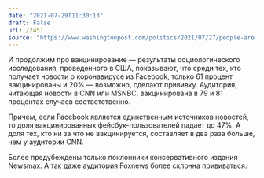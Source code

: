 ```yaml
---
date: "2021-07-29T11:30:13"
draft: False
url: /2451
source: "https://www.washingtonpost.com/politics/2021/07/27/people-are-more-anti-vaccine-if-they-get-their-covid-19-news-facebook-rather-than-fox-news-new-data-shows/"
---
```


И продолжим про вакцинирование — результаты социологического исследования, проведенного в США, показывают, что среди тех, кто получает новости о коронавирусе из Facebook, только 61 процент вакцинированы и 20% — возможно, сделают прививку. Аудитория, читающая новости в CNN или MSNBC, вакцинирована в 79 и 81 процентах случаев соответственно. 

Причем, если Facebook является единственным источников новостей, то доля вакцинированных фейсбук-пользователей падает до 47%. А доля тех, кто ни за что не вакцинируется, составляет в два раза больше, чем у аудитории CNN. 

Более предубеждены только поклонники консервативного издания Newsmax. А так даже аудитория Foxnews более склонна прививаться.

